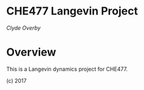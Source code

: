 CHE477 Langevin Project
====

*Clyde Overby*

Overview
======

This is a Langevin dynamics project for CHE477. 


(c) 2017